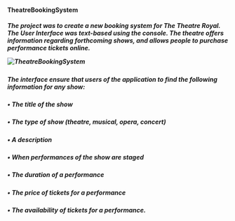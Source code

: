 <h4> TheatreBookingSystem


<h5>The project was to create a new booking system for The Theatre Royal. The User Interface was text-based using the console. The theatre offers information regarding forthcoming shows, and allows people to purchase performance tickets online.




![TheatreBookingSystem](https://github.com/IngaPosiunaite/TheatreBookingSystem/assets/119749457/d5f78ff1-6d1f-445c-9fd1-838e4fbbe945)






<h5>The interface ensure that users of the application to find the following information for any show:
<h5>• The title of the show 
<h5>• The type of show (theatre, musical, opera, concert)
<h5>• A description 
<h5>• When performances of the show are staged
<h5>• The duration of a performance 
<h5>• The price of tickets for a performance 
<h5>• The availability of tickets for a performance.
